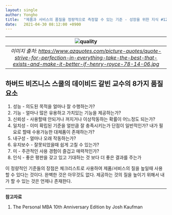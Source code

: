```yaml
---
layout: single
author: Yongho
title:  "제품과 서비스의 품질을 정량적으로 측정할 수 있는 기준 - 성장을 위한 지식 #12"
date:   2021-04-30 08:12:00 +0900
---
```


| ![quality](https://www.azquotes.com/picture-quotes/quote-strive-for-perfection-in-everything-take-the-best-that-exists-and-make-it-better-if-henry-royce-78-14-06.jpg) |
| :--: |
| *이미지 출처: https://www.azquotes.com/picture-quotes/quote-strive-for-perfection-in-everything-take-the-best-that-exists-and-make-it-better-if-henry-royce-78-14-06.jpg* |

## 하버드 비즈니스 스쿨의 데이비드 갈빈 교수의 8가지 품질요소 

1. 성능 - 의도된 목적을 얼마나 잘 수행하는가? 
2. 기능 - 얼마나 많은 유용하고 가치있는 기능을 제공하는가?
3. 신뢰성 - 사용할때 안되거나 꺼지거나 이상작동하는 확률이 어느정도 되는가?
4. 일치성 - 이미 확립된 기준을 얼만큼 잘 충족시키는가 단점이 일반적인가? 내가 필요로 할때 수용가능한 대체품이 존재하는가? 
5. 내구성 - 얼마나 오래 작동하는가?
6. 유지보수 - 잘못되었을때 쉽게 고칠 수 있는가?
7. 미 - 주관적인 사용 경험이 즐겁고 매력적인가?
8. 인식 - 좋은 평판을 갖고 있고 기대하는 것 보다 더 좋은 결과를 주는가

이 정량적인 기준들의 장점은 체크리스트로 사용하여 제품/서비스의 질을 높일때 사용할 수 있다는 것이다. 완벽한 것은 아무것도 없다. 제공하는 것의 질을 높이기 위해서 내가 할 수 있는 것은 언제나 존재한다.

---
**참고자료**
1. The Personal MBA 10th Anniversary Edition by Josh Kaufman
